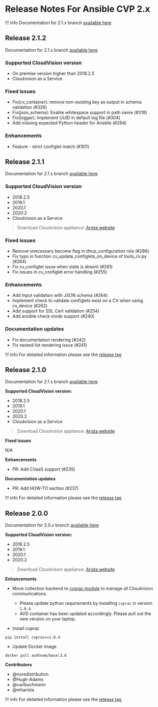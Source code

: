 # Release Notes For Ansible CVP 2.x

!!! info
    Documentation for 2.1.x branch [available here](https://cvp.avd.sh/en/releases-v2.1.x/)

## Release 2.1.2

Documentation for 2.1.x branch [available here](https://cvp.avd.sh/en/releases-v2.1.x/)

### Supported CloudVision version

- On premise version higher than 2018.2.5
- Cloudvision as a Service

### Fixed issues

- Fix(cv_container): remove non-existing key as output in schema validation (#326)
- Fix(json_schema): Enable whitespace support in path name (#318)
- Fix(logger): Implement UUID in default log file (#304)
- Add missing expected Python header for Ansible (#294)

### Enhancements

- Feature - strict configlet match (#301)

## Release 2.1.1

Documentation for 2.1.x branch [available here](https://cvp.avd.sh/en/releases-v2.1.x/)

### Supported CloudVision version

- 2018.2.5
- 2019.1
- 2020.1
- 2020.2
- Cloudvision as a Service

> Download Cloudvision appliance: [Arista website](https://www.arista.com/en/support/software-download)

### Fixed issues

- Remove unecessary become flag in dhcp_configuration role (#286)
- Fix typo in function cv_update_configlets_on_device of tools_cv.py (#284)
- Fix cv_configlet issue when state is absent (#261)
- Fix issues in cv_configlet error handling (#255)

### Enhancements

- Add Input validation with JSON schema (#264)
- Implement check to validate configlets exist on a CV when using cv_device (#262)
- Add support for SSL Cert validation (#254)
- Add ansible check mode support (#240)

### Documentation updates

- Fix documentation rendering (#242)
- Fix nested list rendering issue (#241)

!!! info
    For detailed information please see the [release tag](https://github.com/aristanetworks/ansible-cvp/releases/tag/v2.1.1)

## Release 2.1.0

Documentation for 2.1.x branch [available here](https://cvp.avd.sh/en/releases-v2.1.x/)

**Supported CloudVision version:**

- 2018.2.5
- 2019.1
- 2020.1
- 2020.2
- Cloudvision as a Service

> Download Cloudvision appliance: [Arista website](https://www.arista.com/en/support/software-download)

**Fixed issues**

N/A

**Enhancements**

- PR: Add CVaaS support (#235)

**Documentation updates**

- PR: Add HOW-TO section (#237)

!!! info
    For detailed information please see the [release tag](https://github.com/aristanetworks/ansible-cvp/releases/tag/v2.1.0)

## Release 2.0.0

Documentation for 2.0.x branch [available here](https://cvp.avd.sh/en/releases-v2.0.x/)

**Supported CloudVision version:**

- 2018.2.5
- 2019.1
- 2020.1
- 2020.2

> Download Cloudvision appliance: [Arista website](https://www.arista.com/en/support/software-download)

**Enhancements**

- Move collection backend to [cvprac module](https://github.com/aristanetworks/cvprac) to manage all Cloudvision communications.

  - Please update python requirements by installing `cvprac` in version `1.0.4`
  - AVD container has been updated accordingly. Please pull out the new version on your laptop.

- Install cvprac

```shell
pip install cvprac==1.0.4
```

- Update Docker image

```shell
docker pull avdteam/base:3.6
```

**Contributors**

- @noredistribution
- @Hugh-Adams
- @carlbuchmann
- @mharista

!!! info
    For detailed information please see the [release tag](https://github.com/aristanetworks/ansible-cvp/releases/tag/v2.0.0)
